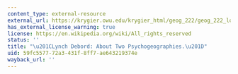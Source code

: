 ```yaml
---
content_type: external-resource
external_url: https://krygier.owu.edu/krygier_html/geog_222/geog_222_lo/Lynch_Debord_Carto.45.3.003.pdf
has_external_license_warning: true
license: https://en.wikipedia.org/wiki/All_rights_reserved
status: ''
title: "\u201CLynch Debord: About Two Psychogeographies.\u201D"
uid: 59fc5577-72a3-431f-8ff7-ae643219374e
wayback_url: ''
---
```

